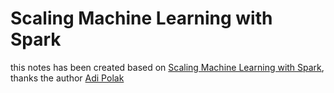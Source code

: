 # Scaling Machine Learning with Spark
this notes has been created based on [Scaling Machine Learning with Spark](https://learning.oreilly.com/library/view/scaling-machine-learning/9781098106812/), thanks the author [Adi Polak](https://www.linkedin.com/in/polak-adi/?originalSubdomain=il)






